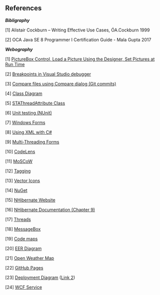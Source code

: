 ## References
**_Bibligraphy_**

[1] Alistair Cockburn – Writing Effective Use Cases, ÓA.Cockburn 1999

[2] OCA Java SE 8 Programmer I Certification Guide - Mala Gupta 2017

**_Webography_**

[1] [PictureBox Control, Load a Picture Using the Designer, Set Pictures at Run Time](https://docs.microsoft.com/en-us/dotnet/framework/winforms/controls/picturebox-control-windows-forms)

[2] [Breakpoints in Visual Studio debugger](https://docs.microsoft.com/en-us/visualstudio/debugger/using-breakpoints?view=vs-2017)

[3] [Compare files using Compare dialog (Git commits)](https://docs.microsoft.com/en-us/azure/devops/repos/tfvc/compare-files?view=azure-devops&viewFallbackFrom=vsts)

[4] [Class Diagram](https://docs.microsoft.com/en-us/visualstudio/ide/class-designer/how-to-add-class-diagrams-to-projects?view=vs-2017)

[5] [STAThreadAttribute Class](https://docs.microsoft.com/en-us/dotnet/api/system.stathreadattribute?view=netframework-4.7.2)

[6] [Unit testing (NUnit)](http://nunit.org/docs/2.2.6/quickStart.html)

[7] [Windows Forms](https://docs.microsoft.com/en-us/dotnet/api/system.windows.forms?view=netframework-4.7.2)

[8] [Using XML with C#](https://csharp.net-tutorials.com/xml/introduction)

[9] [Multi-Threading Forms](https://docs.microsoft.com/en-us/dotnet/api/system.windows.forms.applicationcontext?view=netframework-4.7.2)

[10] [CodeLens](https://docs.microsoft.com/en-us/visualstudio/ide/find-code-changes-and-other-history-with-codelens?view=vs-2019)

[11] [MoSCoW](https://businessanalystlearnings.com/ba-techniques/2013/3/5/moscow-technique-requirements-prioritization)

[12] [Tagging](https://git-scm.com/book/en/v2/Git-Basics-Tagging)

[13] [Vector Icons](https://www.flaticon.com)

[14] [NuGet](https://docs.microsoft.com/en-us/nuget/what-is-nuget)

[15] [NHibernate Website](https://nhibernate.info/doc/tutorials/first-nh-app/your-first-nhibernate-based-application.html)

[16] [NHibernate Documentation (Chapter 9)](https://nhibernate.info/doc/nh/en/index.html#inheritance)

[17] [Threads](https://docs.microsoft.com/en-us/dotnet/api/system.threading.thread?view=netframework-4.7.2)

[18] [MessageBox](https://www.c-sharpcorner.com/UploadFile/mahesh/understanding-message-box-in-windows-forms-using-C-Sharp)

[19] [Code maps](https://docs.microsoft.com/en-us/visualstudio/modeling/map-dependencies-across-your-solutions?view=vs-2019)

[20] [EER Diagram](https://dev.mysql.com/doc/workbench/en/wb-creating-eer-diagram.html)

[21] [Open Weather Map](https://openweathermap.org/api)

[22] [GitHub Pages](https://itnext.io/create-compelling-documentation-with-github-pages-16e4149efe9e)

[23] [Deployment Diagram](https://www.visual-paradigm.com/guide/uml-unified-modeling-language/what-is-deployment-diagram) ([Link 2](https://www.lucidchart.com/pages/uml-deployment-diagram))

[24] [WCF Service](https://docs.microsoft.com/en-us/visualstudio/data-tools/windows-communication-foundation-services-and-wcf-data-services-in-visual-studio)